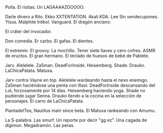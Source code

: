 Polla.
El risitas.
Un LAGAAAAZOOOOO.

Darle dinero a Rito.
Ekko XXTENTATION.
Akali KDA.
Lee Sin vendecupones.
Yisus.
Malphite trébol.
Vanguard.
El dragón anciano.

El cráter del invocador.

Don comedia.
Er carbo.
El gafas.
El dientes.

El estremin.
El groovy.
La mochillo.
Tener siete llaves y cero cofres.
ASMR de eructos.
El gran hermano.
El teclado de huesos de bebé de Pablete.

Jarv.
Alelelele.
Za5man.
DeadForInside.
Heisemberg.
Shade.
Drauko.
LaChicaPatata.
Matuxa.

Jarv contra Vayne en top.
Alelelele wardeando hasta el nexo enemigo.
Za5man haciéndose una penta con Illaoi.
DeadForInside descansando del LoL forzosamente por 14 días.
Heisemberg haciendo yoga.
Shade no pudiendo jugar Senna.
Drauko llendo a la cocina en la selección de personajes.
El carro de LaChicaPatata.

PiantadelTea, Nautilus main since beta.
El Matuxa rankeando con Amumu.

La S-palabra.
Las smurf.
Un reporte por decir "gg ez".
Una cagada de digimon.
Megadramón.
Las peras.